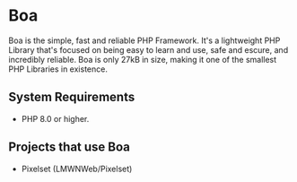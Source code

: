 # Boa
Boa is the simple, fast and reliable PHP Framework. It's a lightweight PHP Library that's focused on being easy to learn and use, safe and escure, and incredibly reliable.
Boa is only 27kB in size, making it one of the smallest PHP Libraries in existence.

## System Requirements
- PHP 8.0 or higher.

## Projects that use Boa
- Pixelset (LMWNWeb/Pixelset)
